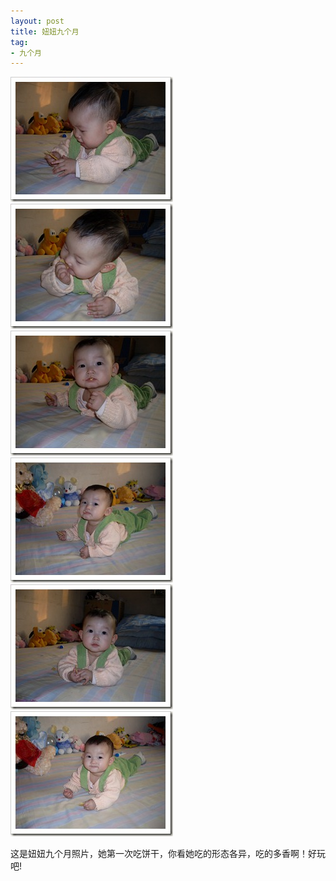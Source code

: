 ```yaml
---
layout: post
title: 妞妞九个月
tag:
- 九个月
---
```

<p><a href="/assets/images/2011/02/SDC11681.jpg"><img style="background-image: none; border-bottom: 0px; border-left: 0px; padding-left: 0px; padding-right: 0px; display: inline; border-top: 0px; border-right: 0px; padding-top: 0px" title="SDC11681" border="0" alt="SDC11681" src="/assets/images/2011/02/SDC11681_thumb.jpg" width="260" height="200" /></a><a href="/assets/images/2011/02/SDC11687.jpg"><img style="background-image: none; border-bottom: 0px; border-left: 0px; padding-left: 0px; padding-right: 0px; display: inline; border-top: 0px; border-right: 0px; padding-top: 0px" title="SDC11687" border="0" alt="SDC11687" src="/assets/images/2011/02/SDC11687_thumb.jpg" width="260" height="200" /></a><a href="/assets/images/2011/02/SDC11680.jpg"><img style="background-image: none; border-bottom: 0px; border-left: 0px; padding-left: 0px; padding-right: 0px; display: inline; border-top: 0px; border-right: 0px; padding-top: 0px" title="SDC11680" border="0" alt="SDC11680" src="/assets/images/2011/02/SDC11680_thumb.jpg" width="260" height="200" /></a><a href="/assets/images/2011/02/SDC11682.jpg"><img style="background-image: none; border-bottom: 0px; border-left: 0px; padding-left: 0px; padding-right: 0px; display: inline; border-top: 0px; border-right: 0px; padding-top: 0px" title="SDC11682" border="0" alt="SDC11682" src="/assets/images/2011/02/SDC11682_thumb.jpg" width="260" height="200" /></a><a href="/assets/images/2011/02/SDC11679.jpg"><img style="background-image: none; border-bottom: 0px; border-left: 0px; padding-left: 0px; padding-right: 0px; display: inline; border-top: 0px; border-right: 0px; padding-top: 0px" title="SDC11679" border="0" alt="SDC11679" src="/assets/images/2011/02/SDC11679_thumb.jpg" width="260" height="200" /></a><a href="/assets/images/2011/02/SDC11683.jpg"><img style="background-image: none; border-bottom: 0px; border-left: 0px; padding-left: 0px; padding-right: 0px; display: inline; border-top: 0px; border-right: 0px; padding-top: 0px" title="SDC11683" border="0" alt="SDC11683" src="/assets/images/2011/02/SDC11683_thumb.jpg" width="260" height="200" /></a></p>

这是妞妞九个月照片，她第一次吃饼干，你看她吃的形态各异，吃的多香啊！好玩吧!
